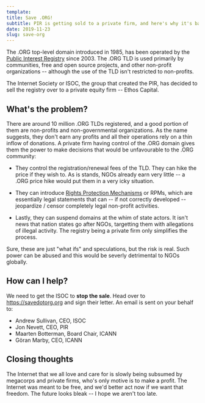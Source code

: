 ```yaml
---
template:
title: Save .ORG!
subtitle: PIR is getting sold to a private firm, and here's why it's bad
date: 2019-11-23
slug: save-org
---
```


The .ORG top-level domain introduced in 1985, has been operated by the
[Public Interest Registry](https://en.wikipedia.org/wiki/Public_Interest_Registry) since
2003. The .ORG TLD is used primarily by communities, free and open source projects, 
and other non-profit organizations -- although the use of the TLD isn't
restricted to non-profits.

The Internet Society or ISOC, the group that created the PIR, has
decided to sell the registry over to a private equity firm -- Ethos
Capital.

## What's the problem?

There are around 10 million .ORG TLDs registered, and a good portion of
them are non-profits and non-governmental organizations. As the name
suggests, they don't earn any profits and all their operations rely on
a thin inflow of donations. A private firm having control of the .ORG
domain gives them the power to make decisions that would be unfavourable
to the .ORG community:

- They control the registration/renewal fees of the TLD. They can
hike the price if they wish to. As is stands, NGOs already earn very
little -- a .ORG price hike would put them in a very icky situation.

- They can introduce [Rights Protection
Mechanisms](https://www.icann.org/resources/pages/rpm-drp-2017-10-04-en)
or RPMs, which are essentially legal statements that can -- if not
correctly developed -- jeopardize / censor completely legal non-profit
activities.

- Lastly, they can suspend domains at the whim of state actors. It isn't
news that nation states go after NGOs, targetting them with allegations
of illegal activity. The registry being a private firm only simplifies
the process.

Sure, these are just "what ifs" and speculations, but the risk is real.
Such power can be abused and this would be severly detrimental to NGOs
globally.

## How can I help?

We need to get the ISOC to **stop the sale**. Head over to
https://savedotorg.org and sign their letter. An email is sent on your
behalf to:

* Andrew Sullivan, CEO, ISOC
* Jon Nevett, CEO, PIR
* Maarten Botterman, Board Chair, ICANN
* Göran Marby, CEO, ICANN

## Closing thoughts

The Internet that we all love and care for is slowly being subsumed by
megacorps and private firms, who's only motive is to make a profit. The
Internet was meant to be free, and we'd better act now if we want that
freedom. The future looks bleak -- I hope we aren't too late.
